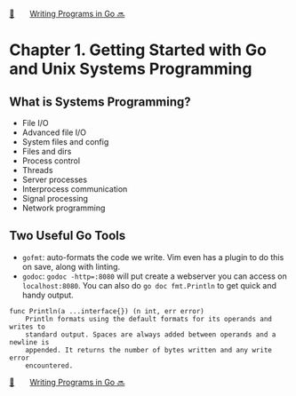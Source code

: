 [🏡][readme]&nbsp;&nbsp;&nbsp;&nbsp;&nbsp;&nbsp;&nbsp;[Writing Programs in Go 🔜][upcoming-chapter]

# Chapter 1. Getting Started with Go and Unix Systems Programming

## What is Systems Programming?

* File I/O
* Advanced file I/O
* System files and config
* Files and dirs
* Process control
* Threads
* Server processes
* Interprocess communication
* Signal processing
* Network programming

## Two Useful Go Tools

* `gofmt`: auto-formats the code we write. Vim even has a plugin to do this on save, along with
linting.
* `godoc`: `godoc -http=:8080` will put create a webserver you can access on `localhost:8080`.
You can also do `go doc fmt.Println` to get quick and handy output.

```
func Println(a ...interface{}) (n int, err error)
    Println formats using the default formats for its operands and writes to
    standard output. Spaces are always added between operands and a newline is
    appended. It returns the number of bytes written and any write error
    encountered.
```

[🏡][readme]&nbsp;&nbsp;&nbsp;&nbsp;&nbsp;&nbsp;&nbsp;[Writing Programs in Go 🔜][upcoming-chapter]

[readme]: README.md
[upcoming-chapter]: ch02-writing-programs-in-go.md
